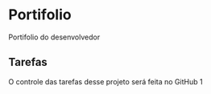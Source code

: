 # Portifolio
Portifolio do desenvolvedor 

## Tarefas
O controle das tarefas desse projeto será feita no GitHub
1
